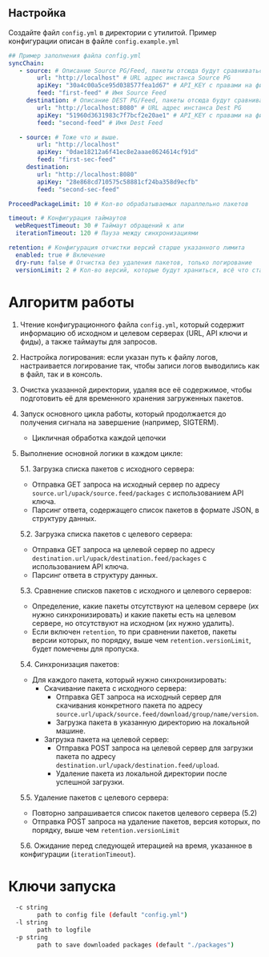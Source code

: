 ## Настройка
Создайте файл `config.yml` в директории с утилитой. Пример конфигурации описан в файле `config.example.yml`
```yaml
## Пример заполнения файла config.yml
syncChain:
   - source: # Описание Source PG/Feed, пакеты отсюда будут сравниваться с DEST PG/Feed (config.example.yml#6)
        url: "http://localhost" # URL адрес инстанса Source PG
        apiKey: "30a4c00a5ce95d038577fea1d67" # API_KEY с правами на фид описанный ниже ( View/Download,Add/Repackage,Overwrite/Delete )
        feed: "first-feed" # Имя Source Feed
     destination: # Описание DEST PG/Feed, пакеты отсюда будут сравниваться с Source PG/Feed (config.example.yml#1)
        url: "http://localhost:8080" # URL адрес инстанса Dest PG
        apiKey: "51960d3631983c7f7bcf2e20ae1" # API_KEY с правами на фид описанный ниже ( View/Download,Add/Repackage,Overwrite/Delete )
        feed: "second-feed" # Имя Dest Feed

   - source: # Тоже что и выше.
        url: "http://localhost"
        apiKey: "0dae18212a6f41ec8e2aaae8624614cf91d"
        feed: "first-sec-feed"
     destination:
        url: "http://localhost:8080"
        apiKey: "28e868cd710575c58881cf24ba358d9ecfb"
        feed: "second-sec-feed"

ProceedPackageLimit: 10 # Кол-во обрабатываемых параллельно пакетов

timeout: # Конфигурация таймаутов
  webRequestTimeout: 30 # Таймаут обращений к апи
  iterationTimeout: 120 # Пауза между синхронизациями

retention: # Конфигурация отчистки версий старше указанного лимита
  enabled: true # Включение
  dry-run: false # Отчистка без удаления пакетов, только логирование
  versionLimit: 2 # Кол-во версий, которые будут храниться, всё что старше будет удалено.
```
# Алгоритм работы

1. Чтение конфигурационного файла `config.yml`, который содержит информацию об исходном и целевом серверах (URL, API ключи и фиды), а также таймауты для запросов.

2. Настройка логирования: если указан путь к файлу логов, настраивается логирование так, чтобы записи логов выводились как в файл, так и в консоль.

3. Очистка указанной директории, удаляя все её содержимое, чтобы подготовить её для временного хранения загруженных пакетов.

4. Запуск основного цикла работы, который продолжается до получения сигнала на завершение (например, SIGTERM).
    - Цикличная обработка каждой цепочки

5. Выполнение основной логики в каждом цикле:

   5.1. Загрузка списка пакетов с исходного сервера:
    - Отправка GET запроса на исходный сервер по адресу `source.url/upack/source.feed/packages` с использованием API ключа.
    - Парсинг ответа, содержащего список пакетов в формате JSON, в структуру данных.

   5.2. Загрузка списка пакетов с целевого сервера:
    - Отправка GET запроса на целевой сервер по адресу `destination.url/upack/destination.feed/packages` с использованием API ключа.
    - Парсинг ответа в структуру данных.

   5.3. Сравнение списков пакетов с исходного и целевого серверов:
    - Определение, какие пакеты отсутствуют на целевом сервере (их нужно синхронизировать) и какие пакеты есть на целевом сервере, но отсутствуют на исходном (их нужно удалить).
    - Если включен `retention`, то при сравнении пакетов, пакеты версии которых, по порядку, выше чем  `retention.versionLimit`, будет помечены для пропуска.

   5.4. Синхронизация пакетов:
    - Для каждого пакета, который нужно синхронизировать:
        - Скачивание пакета с исходного сервера:
            - Отправка GET запроса на исходный сервер для скачивания конкретного пакета по адресу `source.url/upack/source.feed/download/group/name/version`.
            - Загрузка пакета в указанную директорию на локальной машине.
        - Загрузка пакета на целевой сервер:
            - Отправка POST запроса на целевой сервер для загрузки пакета по адресу `destination.url/upack/destination.feed/upload`.
            - Удаление пакета из локальной директории после успешной загрузки.

   5.5. Удаление пакетов с целевого сервера:
    - Повторно запрашивается список пакетов целевого сервера (5.2)
    - Отправка POST запроса на удаление пакетов, версия которых, по порядку, выше чем  `retention.versionLimit`

   5.6. Ожидание перед следующей итерацией на время, указанное в конфигурации (`iterationTimeout`).

# Ключи запуска
```bash
  -c string
        path to config file (default "config.yml")
  -l string
        path to logfile
  -p string
        path to save downloaded packages (default "./packages")
```